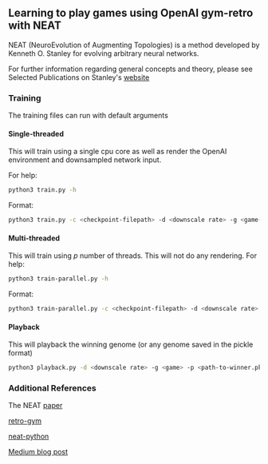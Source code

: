 ## Learning to play games using OpenAI gym-retro with NEAT
NEAT (NeuroEvolution of Augmenting Topologies) is a method developed by Kenneth O. Stanley for evolving arbitrary neural networks. 

For further information regarding general concepts and theory, please see Selected Publications on Stanley's [website](http://www.cs.ucf.edu/~kstanley/#publications)

### Training
The training files can run with default arguments

#### Single-threaded
This will train using a single cpu core as well as render the OpenAI environment and downsampled network input. 

For help:
```bash
python3 train.py -h
```
Format:
```bash
python3 train.py -c <checkpoint-filepath> -d <downscale rate> -g <game-env> -e <number-of-generations> -r <record (bool)> -s <state>
```
#### Multi-threaded
This will train using <i>p</i> number of threads. This will not do any rendering.
For help:
```bash
python3 train-parallel.py -h
```
Format:
```bash
python3 train-parallel.py -c <checkpoint-filepath> -d <downscale rate> -g <game-env> -e <number-of-generations> -p <number of threads> -r <record (bool)> -s <state>
```

#### Playback
This will playback the winning genome (or any genome saved in the pickle format)
```bash
python3 playback.py -d <downscale rate> -g <game> -p <path-to-winner.pkl> -s <state>
```

### Additional References
The NEAT [paper](http://nn.cs.utexas.edu/downloads/papers/stanley.ec02.pdf)

[retro-gym](https://github.com/openai/retro)

[neat-python](https://github.com/CodeReclaimers/neat-python)

[Medium blog post](https://medium.com/datadriveninvestor/super-mario-bros-reinforcement-learning-77d6615a805e)


